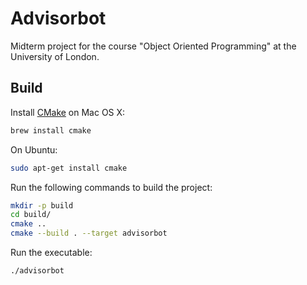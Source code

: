 # Advisorbot

Midterm project for the course "Object Oriented Programming" at the University of London.

## Build

Install [CMake](https://cmake.org/) on Mac OS X:
```bash
brew install cmake
```

On Ubuntu:

```bash
sudo apt-get install cmake
```

Run the following commands to build the project:

```bash
mkdir -p build
cd build/
cmake ..
cmake --build . --target advisorbot
```

Run the executable:

```bash
./advisorbot
```
